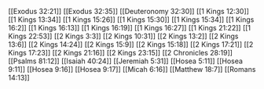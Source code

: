 [[Exodus 32:21]]
[[Exodus 32:35]]
[[Deuteronomy 32:30]]
[[1 Kings 12:30]]
[[1 Kings 13:34]]
[[1 Kings 15:26]]
[[1 Kings 15:30]]
[[1 Kings 15:34]]
[[1 Kings 16:2]]
[[1 Kings 16:13]]
[[1 Kings 16:19]]
[[1 Kings 16:27]]
[[1 Kings 21:22]]
[[1 Kings 22:53]]
[[2 Kings 3:3]]
[[2 Kings 10:31]]
[[2 Kings 13:2]]
[[2 Kings 13:6]]
[[2 Kings 14:24]]
[[2 Kings 15:9]]
[[2 Kings 15:18]]
[[2 Kings 17:21]]
[[2 Kings 17:23]]
[[2 Kings 21:16]]
[[2 Kings 23:15]]
[[2 Chronicles 28:19]]
[[Psalms 81:12]]
[[Isaiah 40:24]]
[[Jeremiah 5:31]]
[[Hosea 5:11]]
[[Hosea 9:11]]
[[Hosea 9:16]]
[[Hosea 9:17]]
[[Micah 6:16]]
[[Matthew 18:7]]
[[Romans 14:13]]
